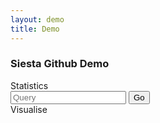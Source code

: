 ```yaml
---
layout: demo
title: Demo
---
```

<html>
<head lang="en">
    <meta charset="UTF-8">
    <title>Example</title>
    <script src="http://underscorejs.org/underscore.js"></script>
    <script src="http://underscorejs.org/underscore-min.js"></script>
    <script src="http://code.jquery.com/jquery-2.1.1.min.js"></script>
    <script src="siesta/siesta.js"></script>
    <script src="siesta/siesta.http.js"></script>
    <link rel="stylesheet" href="https://maxcdn.bootstrapcdn.com/bootstrap/3.2.0/css/bootstrap.min.css">
    <link href='http://fonts.googleapis.com/css?family=Open+Sans:400,300,600,700,800' rel='stylesheet' type='text/css'>
    <link href="font-awesome/css/font-awesome.min.css" rel="stylesheet">
    <script src="https://maxcdn.bootstrapcdn.com/bootstrap/3.2.0/js/bootstrap.min.js"></script>
    <script src="sweetalert/lib/sweet-alert.js"></script>
    <link rel="stylesheet" type="text/css" href="sweetalert/lib/sweet-alert.css">
    <link rel="stylesheet" type="text/css" href="style.css">
    <link rel="stylesheet" type="text/css" href="spinner.css">
    <link rel="stylesheet" type="text/css" href="vis.css">
    <script type="text/javascript" src="http://d3js.org/d3.v3.js"></script>
    <script src="http://underscorejs.org/underscore.js"></script>
    <script src="//cdnjs.cloudflare.com/ajax/libs/async/0.9.0/async.js"></script>
    <script src="https://code.jquery.com/jquery-2.1.1.js"></script>
    <script type="text/javascript" src="vis.js"></script>
    <script type="text/javascript" src="index.js"></script>
</head>
<body>
<div class="outer-spinner outer-overlay" id="spinner" style="display: none">
    <div class="spinner overlay">
        <div class="cube1"></div>
        <div class="cube2"></div>
    </div>
</div>
<div class="outer-overlay" id="no-results" style="display: none">
    <div class="overlay">
        <div id="centred-text">No results.</div>
    </div>
</div>
<div class="col-md-3 repo-col" style="display: none" id="template">
    <div class="repo">
        <div class="user">
            <span class="username"></span>
            <img/>
        </div>
        <h3 class="name"></h3>
        <div class="description"></div>
        <div class="stats">
            <div class="watchers stat">
                <div class="inner-stat">
                    <div><i class="fa fa-eye"></i></div>
                    <div class="num"></div>
                </div>
            </div>
            <div class="stars stat">
                <div class="inner-stat">
                    <div>
                        <i class="fa fa-star"></i>
                    </div>
                    <div class="num"></div>
                </div>
            </div>
            <div class="forks stat">
                <div class="inner-stat">
                    <div>
                        <i class="fa fa-code-fork" style="width: 20px; height: 20px"></i>
                    </div>
                    <div class="num"></div>
                </div>
            </div>
        </div>
        <div class="border"></div>
    </div>
</div>
<div id="header">
    <h3>Siesta Github Demo</h3>
    <a class="button" id="statistics-button" onclick="showStats()">Statistics</a>
</div>
<div id="content" class="container">
    <div id="repos">
        <div class="row"></div>
    </div>
    <div id="visualisation" style="display: none">
    </div>
</div>
<div id="footer">
    <div id="inner-footer">
        <div class="form">
            <i class="glyphicon glyphicon-user"></i>
            <input onkeypress="queryKeyPress(event)" id="INPUT_1" placeholder="Query" type="email" name="identification" ></input>
            <button type="submit" class="go-button" onclick="query()">
            Go
            </button>
        </div>
        <a  class="button" id="visualise" onclick="visualisePressed(this)">Visualise</a>
    </div>
</div>
</body>
</html>
